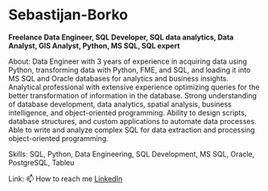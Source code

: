 # Sebastijan-Borko
**Freelance Data Engineer, SQL Developer, SQL data analytics, Data Analyst, GIS Analyst, Python, MS SQL, SQL expert**

About:
Data Engineer with 3 years of experience in acquiring data using Python, transforming data with Python, FME, and SQL, and loading it into MS SQL and Oracle databases for analytics and business insights. Analytical professional with extensive experience optimizing queries for the better transformation of information in the database. Strong understanding of database development, data analytics, spatial analysis, business intelligence, and object-oriented programming. Ability to design scripts, database structures, and custom applications to automate data processes. Able to write and analyze complex SQL for data extraction and processing object-oriented programming.

Skills: 
SQL, Python, Data Engineering, SQL Development, MS SQL, Oracle, PostgreSQL, Tableu

Link:
📫 How to reach me <a href="https://www.linkedin.com/in/sebastijan-borko-data-engineer-sql-developer-data-analyst/" target="_blank"> LinkedIn </a>
